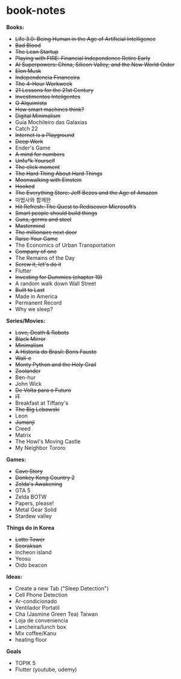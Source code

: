 # book-notes

<b> Books: </b>
<ul>
  <li><strike>Life 3.0: Being Human in the Age of Artificial Intelligence</strike></li>
  <li><strike>Bad Blood </strike></li>
  <li><strike> The Lean Startup </strike></li>
  <li><strike> Playing with FIRE: Financial Independence Retire Early </strike></li>
  <li><strike> AI Superpowers: China, Silicon Valley, and the New World Order </strike></li>
  <li><strike>Elon Musk </strike></li>
  <li><strike> Independencia Financeira </strike></li>
  <li><strike> The 4-Hour Workweek </strike></li>
  <li><strike> 21 Lessons for the 21st Century </strike></li>
  <li><strike> Investimentos Inteligentes </strike></li>
  <li><strike> O Alquimista </strike></li>
  <li><strike> How smart machines think? </strike></li>
  <li><strike>Digital Minimalism</strike></li>
  <li> Guia Mochileiro das Galaxias </li>
  <li>Catch 22</li>
  <li><strike>Internet is a Playground</strike></li>
  <li><strike>Deep Work</strike></li>
  <li>Ender's Game</li>
  <li><strike>A mind for numbers</strike></li>
  <li><strike>Unfu*k Yourself</strike></li>
  <li><strike>The click moment</strike></li>
  <li><strike>The Hard Thing About Hard Things</strike></li>
  <li><strike>Moonwalking with Einstein</strike></li>
  <li><strike>Hooked</strike></li>
  <li><strike>The Everything Store: Jeff Bezos and the Age of Amazon</strike></li>
  <li>마법사와 함께한 </li>
  <li><strike>Hit Refresh: The Quest to Rediscover Microsoft’s</strike></li>
  <li><strike>Smart people should build things</strike></li>
  <li><strike>Guns, germs and steel</strike></li>
  <li><strike>Mastermind</strike></li>
  <li><strike>The millionaire next door</strike></li>
  <li><strike>Raise Your Game</strike></li>
  <li>The Economics of Urban Transportation </li>
  <li><strike>Company of one </strike></li>
  <li>The Remains of the Day</li>
  <li><strike>Screw it, let's do it</strike></li>
  <li>Flutter</li>
  <li><strike>Investing for Dummies (chapter 19)</strike></li>
  <li>A random walk down Wall Street</li>
  <li><strike>Built to Last</strike></li>
  <li>Made in America</li>
  <li>Permanent Record</li>
  <li>Why we sleep?</li>
</ul>

<b> Series/Movies: </b>
<ul>
  <li><strike>Love, Death & Robots</strike></li>
  <li><strike>Black Mirror</strike></li>
  <li><strike>Minimalism</strike></li>
  <li><strike> A Historia do Brasil: Boris Fausto </strike></li>
  <li><strike> Wall-e </strike></li>
  <li><strike> Monty Python and the Holy Grail </strike></li>
  <li><strike>Zoolander </strike></li>
  <li>Ben-hur</li>
  <li>John Wick </li>
  <li><strike>De Volta para o Futuro</strike></li>
  <li><strike>IT</strike></li>
  <li>Breakfast at Tiffany's</li>
  <li><strike>The Big Lebowski</strike></li>
  <li>Leon</li>
  <li><strike>Jumanji</strike></li>
  <li>Creed</li>
  <li>Matrix</li>
  <li>The Howl's Moving Castle</li>
  <li>My Neighbor Tororo</li>
</ul>

<b> Games: </b>
<ul>
  <li><strike>Cave Story</strike></li>
  <li><strike>Donkey Kong Country 2</strike></li>
  <li><strike>Zelda's Awakening</strike></li>
  <li>GTA 5</li>
  <li>Zelda BOTW</li>
  <li>Papers, please!</li>
  <li>Metal Gear Solid</li>
  <li>Stardew valley</li>
</ul>

<b> Things do in Korea </b>
<ul>
  <li><strike>Lotte Tower</strike></li>
  <li><strike>Seoraksan</strike></li>
  <li>Incheon island</li>
  <li>Yeosu</li>
  <li>Oido beacon</li>
</ul>

<b> Ideas: </b>
<ul>
  <li>Create a new Tab ("Sleep Detection")</li>
  <li>Cell Phone Detection</li>
  <li>Ar-condicionado</li>
  <li>Ventilador Portatil</li>
  <li>Cha (Jasmine Green Tea) Taiwan</li>
  <li>Loja de conveniencia</li>
  <li>Lancheira/lunch box</li>
  <li>Mix coffee/Kanu</li>
  <li>heating floor</li>
</ul>

<b> Goals </b>
<ul>
  <li>TOPIK 5</li>
  <li>Flutter (youtube, udemy)</li>
</ul>
